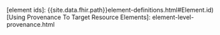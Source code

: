 [$expand]: {{site.data.fhir.path}}valueset-operation-expand.html  "An operation used to create a simple collection of codes suitable for use for data entry or validation"
[108252007 Laboratory procedure (procedure)]: https://browser.ihtsdotools.org/?perspective=full&conceptId1=108252007&edition=MAIN/2024-10-01&release=&languages=en&latestRedirect=false
[363679005 Imaging (procedure)]: https://browser.ihtsdotools.org/?perspective=full&conceptId1=363679005&edition=MAIN/2024-10-01&release=&languages=en&latestRedirect=false
[386053000 Evaluation procedure (procedure)]: https://browser.ihtsdotools.org/?perspective=full&conceptId1=386053000&edition=MAIN/2024-10-01&release=&languages=en&latestRedirect=false
[387713003 Surgical procedure (procedure)]: https://browser.ihtsdotools.org/?perspective=full&conceptId1=387713003&edition=MAIN/2024-10-01&release=&languages=en&latestRedirect=false
[410606002 Social service procedure (procedure)]: https://browser.ihtsdotools.org/?perspective=full&conceptId1=410606002&edition=MAIN/2024-10-01&release=&languages=en&latestRedirect=false
[Emergency Department Note (34111-5)]: https://loinc.org/34111-5.html
[Emergency Department Note (34111-5)]: https://loinc.org/34111-5.html
[HL7 Cross Paradigm Implementation Guide: Gender Harmony - Sex and Gender Representation, Edition 1]: https://hl7.org/xprod/ig/uv/gender-harmony/
[Immunization-imm-1]: Immunization-imm-1.html
[Individual Pronouns Extension]: http://hl7.org/fhir/StructureDefinition/individual-pronouns
[LOINC Clinical Test Codes]: https://vsac.nlm.nih.gov/valueset/2.16.840.1.113762.1.4.1267.19/expansion
[LOINC Common Laboratory Orders Value Set]: https://vsac.nlm.nih.gov/valueset/2.16.840.1.113762.1.4.1267.21/expansion
[LOINC Radiology Codes]: https://vsac.nlm.nih.gov/valueset/2.16.840.1.113762.1.4.1267.18/expansion
[Patient Proficiency Extension]: https://hl7.org/fhir/extensions/StructureDefinition-patient-proficiency.html
[Patient Sex Parameter For Clinical Use]: http://hl7.org/fhir/extensions/StructureDefinition-patient-sexParameterForClinicalUse.html
[Performer function Extension]: http://hl7.org/fhir/StructureDefinition/event-performerFunction
[Supporting Info Extension]: https://hl7.org/fhir/extensions/StructureDefinition-workflow-supportingInfo.html
[U.S. Core Data for Interoperability (USCDI) v5]: https://www.healthit.gov/isa/united-states-core-data-interoperability-uscdi#uscdi-v5
[US Core ADI DocumentReference Profile]: StructureDefinition-us-core-adi-documentreference.html
[US Core Authentication Time Extension]: StructureDefinition-us-core-authentication-time.html
[US Core Interpreter Required Extension]: StructureDefinition-us-core-interpreter-required.html
[US Core Observation ADI Documentation Profile]: StructureDefinition-us-core-observation-adi-documentation.html
[www.loinc.org/usage/orders]: https://loinc.org/usage/orders/
[element ids]: {{site.data.fhir.path}}element-definitions.html#Element.id)
[Using Provenance To Target Resource Elements]: element-level-provenance.html
